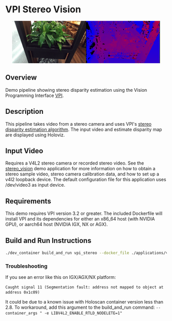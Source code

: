 # VPI Stereo Vision

<p align="center">
  <img src="./images/vpi_stereo.gif" alt="Stereo vision using VPI">
</p>

## Overview

Demo pipeline showing stereo disparity estimation using the
Vision Programming Interface [VPI](https://developer.nvidia.com/embedded/vpi).

## Description

This pipeline takes video from a stereo camera and uses VPI's
[stereo disparity estimation algorithm](https://docs.nvidia.com/vpi/algo_stereo_disparity.html).
The input video and estimate disparity map are displayed using Holoviz.

## Input Video

Requires a V4L2 stereo camera or recorded stereo video. See the [stereo_vision](../stereo_vision/)
demo application for more information on how to obtain a stereo sample video, stereo camera
calibration data, and how to set up a v4l2 loopback device. The default configuration file for this
application uses /dev/video3 as input device.

## Requirements

This demo requires VPI version 3.2 or greater. The included Dockerfile will install VPI and its
dependencies for either an x86_64 host (with NVIDIA GPU), or aarch64 host (NVIDIA IGX, NX or AGX).

## Build and Run Instructions

```sh
./dev_container build_and_run vpi_stereo --docker_file ./applications/vpi_stereo/Dockerfile
```

### Troubleshooting

If you see an error like this on IGX/AGX/NX platform:
```
Caught signal 11 (Segmentation fault: address not mapped to object at address 0x1c09)
```
It could be due to a known issue with Holoscan container version less than 2.8. To workaround, add
this argument to the build_and_run command: `--container_args " -e LIBV4L2_ENABLE_RTLD_NODELETE=1"`
